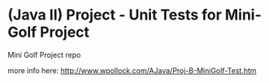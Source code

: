 # (Java II) Project - Unit Tests for Mini-Golf Project
Mini Golf Project repo

more info here:
http://www.wpollock.com/AJava/Proj-B-MiniGolf-Test.htm
